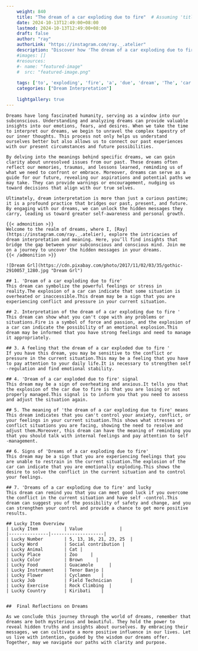 ```yaml
---
    weight: 840
    title: "The dream of a car exploding due to fire"  # Assuming 'title' column exists
    date: 2024-10-13T12:49:00+08:00
    lastmod: 2024-10-13T12:49:00+08:00
    draft: false
    author: "ray"
    authorLink: "https://instagram.com/ray._.atelier"
    description: "Discover how 'The dream of a car exploding due to fire' can interpret your future and uncover its significant meanings in your life."
    #images: []
    #resources:
    #- name: "featured-image"
    #  src: "featured-image.png"
    
    tags: ['to', 'exploding', 'fire', 'a', 'due', 'dream', 'The', 'car', 'of']
    categories: ["Dream Interpretation"]
    
    lightgallery: true
---
```

    
    Dreams have long fascinated humanity, serving as a window into our subconscious. Understanding and analyzing dreams can provide valuable insights into our emotions, fears, and desires. When we take the time to interpret our dreams, we begin to unravel the complex tapestry of our inner thoughts. This process not only helps us understand ourselves better but also allows us to connect our past experiences with our present circumstances and future possibilities.
    
    By delving into the meanings behind specific dreams, we can gain clarity about unresolved issues from our past. These dreams often reflect our memories, traumas, and lessons learned, reminding us of what we need to confront or embrace. Moreover, dreams can serve as a guide for our future, revealing our aspirations and potential paths we may take. They can provide warnings or encouragement, nudging us toward decisions that align with our true selves.
    
    Ultimately, dream interpretation is more than just a curious pastime; it is a profound practice that bridges our past, present, and future. By engaging with our dreams, we can unlock the hidden messages they carry, leading us toward greater self-awareness and personal growth.
    
    {{< admonition >}}
    Welcome to the realm of dreams, where I, [Ray](https://instagram.com/ray._.atelier), explore the intricacies of dream interpretation and meaning. Here, you’ll find insights that bridge the gap between your subconscious and conscious mind. Join me on a journey to uncover the hidden messages in your dreams.
    {{< /admonition >}}
    
    ![Dream Grl](https://cdn.pixabay.com/photo/2017/11/02/03/35/gothic-2910057_1280.jpg "Dream Grl")
    
    ## 1. 'Dream of a car exploding due to fire'
    This dream can symbolize the powerful feelings or stress in reality.The explosion of a car can indicate that some situation is overheated or inaccessible.This dream may be a sign that you are experiencing conflict and pressure in your current situation.
    
    ## 2. Interpretation of the dream of a car exploding due to fire '
    This dream can show what you can't cope with any problems or situations.Fire is a symbol of force and passion, and the explosion of a car can indicate the possibility of an emotional explosion.This dream may be informed that you have strong feelings and need to manage it appropriately.
    
    ## 3. A feeling that the dream of a car exploded due to fire '
    If you have this dream, you may be sensitive to the conflict or pressure in the current situation.This may be a feeling that you have to pay attention to your daily life.It is necessary to strengthen self -regulation and find emotional stability.
    
    ## 4. 'Dream of a car exploded due to fire' signal
    This dream may be a sign of overheating and anxious.It tells you that the explosion of the car due to fire is that you are losing or not properly managed.This signal is to inform you that you need to assess and adjust the situation again.
    
    ## 5. The meaning of 'the dream of a car exploding due to fire' means
    This dream indicates that you can't control your anxiety, conflict, or your feelings in your current situation.This shows what stresses or conflict situations you are facing, showing the need to resolve and adjust them.Moreover, this dream can have the meaning of reminding you that you should talk with internal feelings and pay attention to self -management.
    
    ## 6. Signs of 'Dreams of a car exploding due to fire'
    This dream may be a sign that you are experiencing feelings that you are unable to restrain in the current situation.The explosion of the car can indicate that you are emotionally exploding.This shows the desire to solve the conflict in the current situation and to control your feelings.
    
    ## 7. 'Dreams of a car exploding due to fire' and lucky
    This dream can remind you that you can meet good luck if you overcome the conflict in the current situation and have self -control.This dream can suggest you of the possibility of safety and change, and you can strengthen your control and provide a chance to get more positive results.
    
    ## Lucky Item Overview
    | Lucky Item          | Value              |
    |---------------|--------------------|
    | Lucky Number        | 5, 13, 16, 21, 23, 25  |
    | Lucky Word          | Social contribution |
    | Lucky Animal        | Cat |
    | Lucky Place         | Zoo     |
    | Lucky Color         | Brown     |
    | Lucky Food          | Guacamole      |
    | Lucky Instrument    | Tenor Banjo |
    | Lucky Flower        | Cyclamen    |
    | Lucky Job           | Field Technician       |
    | Lucky Exercise      | Rock Climbing  |
    | Lucky Country       | Kiribati    |
    
    
    ##  Final Reflections on Dreams
    
    As we conclude this journey through the world of dreams, remember that dreams are both mysterious and beautiful. They hold the power to reveal hidden truths and insights about ourselves. By embracing their messages, we can cultivate a more positive influence in our lives. Let us live with intention, guided by the wisdom our dreams offer. Together, may we navigate our paths with clarity and purpose.
    